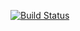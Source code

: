[![Build Status](https://travis-ci.org/JBudrow/rarefit-social.svg?branch=master)](https://travis-ci.org/JBudrow/rarefit-social)
